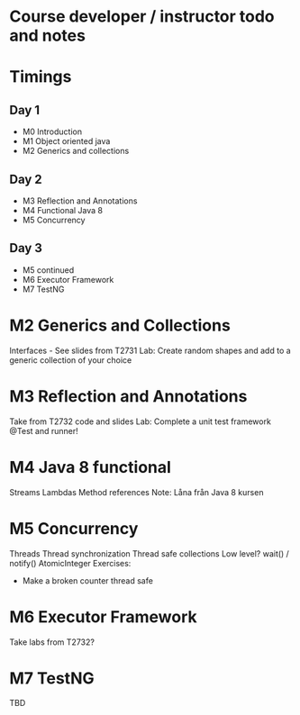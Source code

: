 # Course developer / instructor todo and notes

# Timings
## Day 1
- M0 Introduction
- M1 Object oriented java
- M2 Generics and collections

## Day 2
- M3 Reflection and Annotations
- M4 Functional Java 8
- M5 Concurrency

## Day 3
- M5 continued 
- M6 Executor Framework
- M7 TestNG

# M2 Generics and Collections
Interfaces - See slides from T2731
Lab: Create random shapes and add to a generic collection of your choice

# M3 Reflection and Annotations
Take from T2732 code and slides
Lab: Complete a unit test framework @Test and runner!


# M4 Java 8 functional
Streams
Lambdas
Method references
Note: Låna från Java 8 kursen

# M5 Concurrency
Threads
Thread synchronization
Thread safe collections
Low level? wait() / notify()
AtomicInteger
Exercises:
 * Make a broken counter thread safe

# M6 Executor Framework
Take labs from T2732?

# M7 TestNG
TBD
